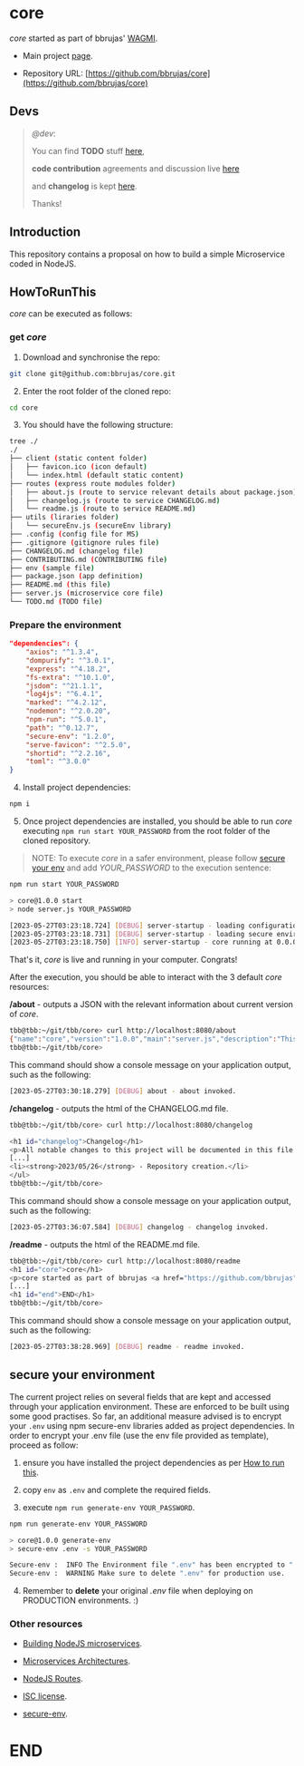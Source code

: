 # core

*core* started as part of bbrujas' [WAGMI](https://github.com/bbrujas).

- Main project [page](https://github.com/bbrujas).

- Repository URL: [https://github.com/bbrujas/core](https://github.com/bbrujas/core)

## Devs

> *@dev*:
>
> You can find **TODO** stuff [here](./TODO.md),
>
> **code contribution** agreements and discussion live [here](./CONTRIBUTING.md)
>
> and **changelog** is kept [here](./CHANGELOG.md).
>
> Thanks!

## Introduction

This repository contains a proposal on how to build a simple Microservice coded in NodeJS.

## HowToRunThis

*core* can be executed as follows:

### get *core*

1. Download and synchronise the repo:

```sh
git clone git@github.com:bbrujas/core.git
```

2. Enter the root folder of the cloned repo:

```sh
cd core
```

3. You should have the following structure:

```sh
tree ./
./
├── client (static content folder)
│   ├── favicon.ico (icon default)
│   └── index.html (default static content)
├── routes (express route modules folder)
│   ├── about.js (route to service relevant details about package.json)
│   ├── changelog.js (route to service CHANGELOG.md)
│   └── readme.js (route to service README.md)
├── utils (liraries folder)
│   └── secureEnv.js (secureEnv library)
├── .config (config file for MS)
├── .gitignore (gitignore rules file)
├── CHANGELOG.md (changelog file)
├── CONTRIBUTING.md (CONTRIBUTING file)
├── env (sample file)
├── package.json (app definition)
├── README.md (this file)
├── server.js (microservice core file)
└── TODO.md (TODO file)
```
### Prepare the environment

```json
"dependencies": {
    "axios": "^1.3.4",
    "dompurify": "^3.0.1",
    "express": "^4.18.2",
    "fs-extra": "^10.1.0",
    "jsdom": "^21.1.1",
    "log4js": "^6.4.1",
    "marked": "^4.2.12",
    "nodemon": "^2.0.20",
    "npm-run": "^5.0.1",
    "path": "^0.12.7",
    "secure-env": "1.2.0",
    "serve-favicon": "^2.5.0",
    "shortid": "^2.2.16",
    "toml": "^3.0.0"
}
```

4. Install project dependencies:

```sh
npm i
```

5. Once project dependencies are installed, you should be able to run *core* executing `npm run start YOUR_PASSWORD` from the root folder of the cloned repository.

> NOTE: To execute *core* in a safer environment, please follow [secure your env](#secure-your-environment) and add *YOUR_PASSWORD* to the execution sentence:

```sh
npm run start YOUR_PASSWORD

> core@1.0.0 start
> node server.js YOUR_PASSWORD

[2023-05-27T03:23:18.724] [DEBUG] server-startup - loading configuration.
[2023-05-27T03:23:18.731] [DEBUG] server-startup - loading secure environment.
[2023-05-27T03:23:18.750] [INFO] server-startup - core running at 0.0.0.0:8080
```

That's it, *core* is live and running in your computer. Congrats!

After the execution, you should be able to interact with the 3 default *core* resources:

**/about** - outputs a JSON with the relevant information about current version of *core*.

```sh
tbb@tbb:~/git/tbb/core> curl http://localhost:8080/about
{"name":"core","version":"1.0.0","main":"server.js","description":"This repository is part of bbrujas [WAGMI](https://github.com/bbrujas).","author":"bbrujas","homepage":"https://github.com/bbrujas/core#readme"}
tbb@tbb:~/git/tbb/core>
```

This command should show a console message on your application output, such as the following:

```sh
[2023-05-27T03:30:18.279] [DEBUG] about - about invoked.
```

**/changelog** - outputs the html of the CHANGELOG.md file.

```sh
tbb@tbb:~/git/tbb/core> curl http://localhost:8080/changelog

<h1 id="changelog">Changelog</h1>
<p>All notable changes to this project will be documented in this file.</p>
[...]
<li><strong>2023/05/26</strong> - Repository creation.</li>
</ul>
tbb@tbb:~/git/tbb/core>
```

This command should show a console message on your application output, such as the following:

```sh
[2023-05-27T03:36:07.584] [DEBUG] changelog - changelog invoked.
```

**/readme** - outputs the html of the README.md file.

```sh
tbb@tbb:~/git/tbb/core> curl http://localhost:8080/readme
<h1 id="core">core</h1>
<p>core started as part of bbrujas <a href="https://github.com/bbrujas">WAGMI</a>.</p>
[...]
<h1 id="end">END</h1>
tbb@tbb:~/git/tbb/core>
```

This command should show a console message on your application output, such as the following:

```sh
[2023-05-27T03:38:28.969] [DEBUG] readme - readme invoked.
```

## secure your environment  

The current project relies on several fields that are kept and accessed through your application environment. These are enforced to be built using some good practises. So far, an additional measure advised is to encrypt your `.env` using npm secure-env libraries added as project dependencies. In order to encrypt your .env file (use the env file provided as template), proceed as follow:  

1. ensure you have installed the project dependencies as per [How to run this](#howto-run-this).  

2. copy `env` as `.env` and complete the required fields.  

3. execute `npm run generate-env YOUR_PASSWORD`. 

```sh  
npm run generate-env YOUR_PASSWORD

> core@1.0.0 generate-env  
> secure-env .env -s YOUR_PASSWORD  

Secure-env :  INFO The Environment file ".env" has been encrypted to ".env.enc".  
Secure-env :  WARNING Make sure to delete ".env" for production use.  
```  

4. Remember to **delete** your original *.env* file when deploying on PRODUCTION environments. :)  

### Other resources

- [Building NodeJS microservices](https://blog.logrocket.com/building-microservices-node-js/).

- [Microservices Architectures](https://codeforgeek.com/microservices-nodejs/).

- [NodeJS Routes](https://developer.mozilla.org/en-US/docs/Learn/Server-side/Express_Nodejs/routes).

- [ISC license](https://opensource.org/license/isc-license-txt/).

- [secure-env](https://github.com/kunalpanchal/secure-env).

# END
